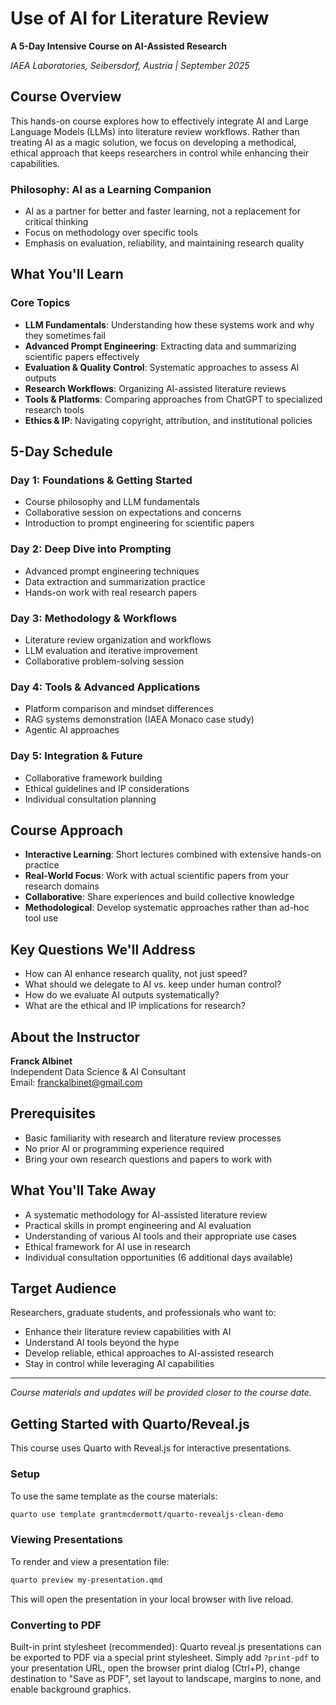 # Use of AI for Literature Review

**A 5-Day Intensive Course on AI-Assisted Research**

*IAEA Laboratories, Seibersdorf, Austria | September 2025*

## Course Overview

This hands-on course explores how to effectively integrate AI and Large Language Models (LLMs) into literature review workflows. Rather than treating AI as a magic solution, we focus on developing a methodical, ethical approach that keeps researchers in control while enhancing their capabilities.

### Philosophy: AI as a Learning Companion

- AI as a partner for better and faster learning, not a replacement for critical thinking
- Focus on methodology over specific tools
- Emphasis on evaluation, reliability, and maintaining research quality

## What You'll Learn

### Core Topics
- **LLM Fundamentals**: Understanding how these systems work and why they sometimes fail
- **Advanced Prompt Engineering**: Extracting data and summarizing scientific papers effectively
- **Evaluation & Quality Control**: Systematic approaches to assess AI outputs
- **Research Workflows**: Organizing AI-assisted literature reviews
- **Tools & Platforms**: Comparing approaches from ChatGPT to specialized research tools
- **Ethics & IP**: Navigating copyright, attribution, and institutional policies
## 5-Day Schedule

### Day 1: Foundations & Getting Started
- Course philosophy and LLM fundamentals
- Collaborative session on expectations and concerns
- Introduction to prompt engineering for scientific papers

### Day 2: Deep Dive into Prompting
- Advanced prompt engineering techniques
- Data extraction and summarization practice
- Hands-on work with real research papers

### Day 3: Methodology & Workflows
- Literature review organization and workflows
- LLM evaluation and iterative improvement
- Collaborative problem-solving session

### Day 4: Tools & Advanced Applications
- Platform comparison and mindset differences
- RAG systems demonstration (IAEA Monaco case study)
- Agentic AI approaches

### Day 5: Integration & Future
- Collaborative framework building
- Ethical guidelines and IP considerations
- Individual consultation planning

## Course Approach

- **Interactive Learning**: Short lectures combined with extensive hands-on practice
- **Real-World Focus**: Work with actual scientific papers from your research domains
- **Collaborative**: Share experiences and build collective knowledge
- **Methodological**: Develop systematic approaches rather than ad-hoc tool use

## Key Questions We'll Address

- How can AI enhance research quality, not just speed?
- What should we delegate to AI vs. keep under human control?
- How do we evaluate AI outputs systematically?
- What are the ethical and IP implications for research?
## About the Instructor

**Franck Albinet**  
Independent Data Science & AI Consultant  
Email: franckalbinet@gmail.com

## Prerequisites

- Basic familiarity with research and literature review processes
- No prior AI or programming experience required
- Bring your own research questions and papers to work with

## What You'll Take Away

- A systematic methodology for AI-assisted literature review
- Practical skills in prompt engineering and AI evaluation
- Understanding of various AI tools and their appropriate use cases
- Ethical framework for AI use in research
- Individual consultation opportunities (6 additional days available)

## Target Audience

Researchers, graduate students, and professionals who want to:
- Enhance their literature review capabilities with AI
- Understand AI tools beyond the hype
- Develop reliable, ethical approaches to AI-assisted research
- Stay in control while leveraging AI capabilities

---

*Course materials and updates will be provided closer to the course date.*

## Getting Started with Quarto/Reveal.js

This course uses Quarto with Reveal.js for interactive presentations.

### Setup
To use the same template as the course materials:
```bash
quarto use template grantmcdermott/quarto-revealjs-clean-demo
```

### Viewing Presentations
To render and view a presentation file:
```bash
quarto preview my-presentation.qmd
```
This will open the presentation in your local browser with live reload.

### Converting to PDF
Built-in print stylesheet (recommended): Quarto reveal.js presentations can be exported to PDF via a special print stylesheet. Simply add `?print-pdf` to your presentation URL, open the browser print dialog (Ctrl+P), change destination to "Save as PDF", set layout to landscape, margins to none, and enable background graphics.